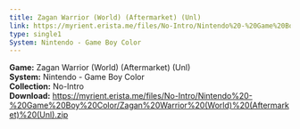 ```yaml
---
title: Zagan Warrior (World) (Aftermarket) (Unl)
link: https://myrient.erista.me/files/No-Intro/Nintendo%20-%20Game%20Boy%20Color/Zagan%20Warrior%20(World)%20(Aftermarket)%20(Unl).zip
type: single1
System: Nintendo - Game Boy Color
---
```

<b>Game:</b> Zagan Warrior (World) (Aftermarket) (Unl)<br>
<b>System:</b> Nintendo - Game Boy Color<br>
<b>Collection:</b> No-Intro<br>
<b>Download:</b> https://myrient.erista.me/files/No-Intro/Nintendo%20-%20Game%20Boy%20Color/Zagan%20Warrior%20(World)%20(Aftermarket)%20(Unl).zip